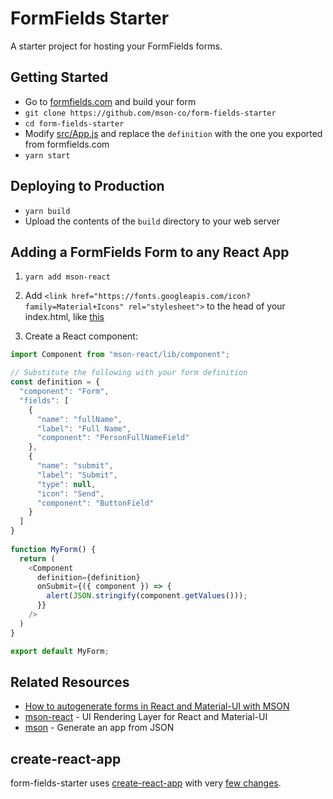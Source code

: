 # FormFields Starter

A starter project for hosting your FormFields forms.

## Getting Started

- Go to [formfields.com](https://formfields.com) and build your form
- `git clone https://github.com/mson-co/form-fields-starter`
- `cd form-fields-starter`
- Modify [src/App.js](./src/App.js) and replace the `definition` with the one you exported from formfields.com
- `yarn start`

## Deploying to Production

- `yarn build`
- Upload the contents of the `build` directory to your web server

## Adding a FormFields Form to any React App

1. `yarn add mson-react`

2. Add `<link href="https://fonts.googleapis.com/icon?family=Material+Icons" rel="stylesheet">` to the head of your index.html, like [this](https://github.com/mson-co/form-fields-starter/pull/1/files#diff-c2cc24bc9001b11b6add48a4cd8f893d5d6c6e4d1bd254158bd14ab997f552cd)

3. Create a React component:
```js
import Component from "mson-react/lib/component";

// Substitute the following with your form definition
const definition = {
  "component": "Form",
  "fields": [
    {
      "name": "fullName",
      "label": "Full Name",
      "component": "PersonFullNameField"
    },
    {
      "name": "submit",
      "label": "Submit",
      "type": null,
      "icon": "Send",
      "component": "ButtonField"
    }
  ]
}
 
function MyForm() {
  return (
    <Component
      definition={definition}
      onSubmit={({ component }) => {
        alert(JSON.stringify(component.getValues()));
      }}
    />
  )
}

export default MyForm;
```

## Related Resources

- [How to autogenerate forms in React and Material-UI with MSON](https://redgeoff.com/posts/mson-react-material-ui-form/)
- [mson-react](https://github.com/redgeoff/mson-react) - UI Rendering Layer for React and Material-UI
- [mson](https://github.com/redgeoff/mson) - Generate an app from JSON

## create-react-app
form-fields-starter uses [create-react-app](https://reactjs.org/docs/create-a-new-react-app.html) with very [few changes](https://github.com/mson-co/form-fields-starter/pull/1/files).
